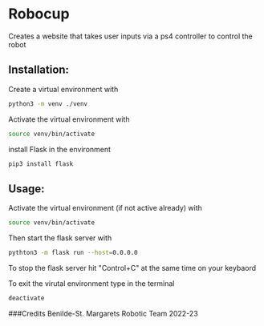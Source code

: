 # Robocup
Creates a website that takes user inputs via a ps4 controller to control the robot

## Installation:
Create a virtual environment with
```bash
python3 -m venv ./venv
```

Activate the virtual environment with
```bash
source venv/bin/activate
```

install Flask in the environment
```bash
pip3 install flask
```
## Usage:
Activate the virtual environment (if not active already) with 
```bash
source venv/bin/activate
```
Then start the flask server with
```bash
pythton3 -m flask run --host=0.0.0.0
```

To stop the flask server hit "Control+C" at the same time on your keybaord

To exit the virutal environment type in the terminal
```bash
deactivate
```

###Credits
Benilde-St. Margarets Robotic Team
2022-23
